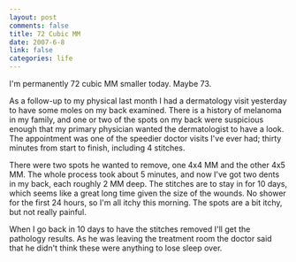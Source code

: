 ```yaml
--- 
layout: post
comments: false
title: 72 Cubic MM
date: 2007-6-8
link: false
categories: life
---
```

I'm permanently 72 cubic MM smaller today.  Maybe 73.

As a follow-up to my physical last month I had a dermatology visit yesterday to have some moles on my back examined.  There is a history of melanoma in my family, and one or two of the spots on my back were suspicious enough that my primary physician wanted the dermatologist to have a look.  The appointment was one of the speedier doctor visits I've ever had; thirty minutes from start to finish, including 4 stitches.

There were two spots he wanted to remove, one 4x4 MM and the other 4x5 MM.  The whole process took about 5 minutes, and now I've got two dents in my back, each roughly 2 MM deep.  The stitches are to stay in for 10 days, which seems like a great long time given the size of the wounds.  No shower for the first 24 hours, so I'm all itchy this morning.  The spots are a bit itchy, but not really painful.

When I go back in 10 days to have the stitches removed I'll get the pathology results.  As he was leaving the treatment room the doctor said that he didn't think these were anything to lose sleep over.
